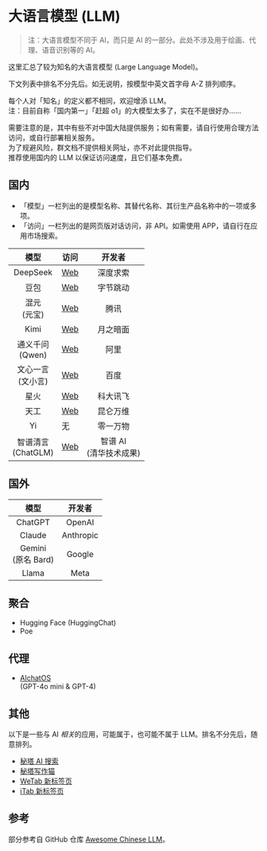 # 大语言模型 (LLM)

> 注：大语言模型不同于 AI，而只是 AI 的一部分。此处不涉及用于绘画、代理、语音识别等的 AI。

这里汇总了较为知名的大语言模型 (Large Language Model)。

下文列表中排名不分先后。如无说明，按模型中英文首字母 A-Z 排列顺序。

每个人对「知名」的定义都不相同，欢迎增添 LLM。  
注：目前自称「国内第一」「赶超 o1」的大模型太多了，实在不是很好办……

需要注意的是，其中有些不对中国大陆提供服务；如有需要，请自行使用合理方法访问，或自行部署相关服务。  
为了规避风险，群文档不提供相关网址，亦不对此提供指导。  
推荐使用国内的 LLM 以保证访问速度，且它们基本免费。

## 国内

- 「模型」一栏列出的是模型名称、其替代名称、其衍生产品名称中的一项或多项。
- 「访问」一栏列出的是网页版对话访问，非 API。如需使用 APP，请自行在应用市场搜索。

| 模型 | 访问 | 开发者 |
| :---: | --- | :---: |
| DeepSeek | [Web](https://www.deepseek.com/) | 深度求索 |
| 豆包 | [Web](https://www.doubao.com/) | 字节跳动 |
| 混元<br>(元宝) | [Web](https://yuanbao.tencent.com/) | 腾讯 |
| Kimi | [Web](https://kimi.moonshot.cn/) | 月之暗面 |
| 通义千问<br>(Qwen) | [Web](https://tongyi.aliyun.com/) | 阿里 |
| 文心一言<br>(文小言) | [Web](https://yiyan.baidu.com/) | 百度 |
| 星火 | [Web](https://xinghuo.xfyun.cn/) | 科大讯飞 |
| 天工 | [Web](https://www.tiangong.cn/) | 昆仑万维 |
| Yi | 无 | 零一万物 |
| 智谱清言<br>(ChatGLM) | [Web](https://chatglm.cn/) | 智谱 AI<br>(清华技术成果) |

## 国外

| 模型 | 开发者 |
| :---: | :---: |
| ChatGPT | OpenAI |
| Claude | Anthropic |
| Gemini<br>(原名 Bard) | Google |
| Llama | Meta |

## 聚合

- Hugging Face (HuggingChat)
- Poe

## 代理

- [AIchatOS](https://x.aichatos8.cn/)  
  (GPT-4o mini & GPT-4)

## 其他

以下是一些与 AI *相关*的应用，可能属于，也可能不属于 LLM。排名不分先后，随意排列。

- [秘塔 AI 搜索](https://metaso.cn/)
- [秘塔写作猫](https://xiezuocat.com/)
- [WeTab 新标签页](https://www.wetab.link/)
- [iTab 新标签页](https://www.itab.link/)

## 参考

部分参考自 GitHub 仓库 [Awesome Chinese LLM](https://github.com/HqWu-HITCS/Awesome-Chinese-LLM)。
